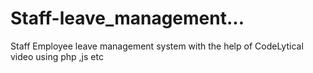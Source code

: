 # Staff-leave_management...
Staff Employee leave management system with the help of CodeLytical video using php ,js etc 
